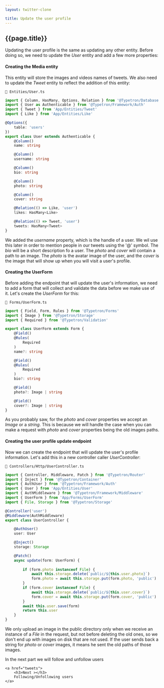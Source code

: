 ```yaml
---
layout: twitter-clone

title: Update the user profile
---
```


## {{page.title}}

Updating the user profile is the same as updating any other entity. Before doing so, we need to update the _User_ entity
and add a few more properties:

#### Creating the Media entity

This entity will store the images and videos names of tweets. We also need to update the _Tweet_ entity to reflect the
addition of this entity:

```file-path
📁 Entities/User.ts
```

```ts
import { Column, HasMany, Options, Relation } from '@Typetron/Database'
import { User as Authenticable } from '@Typetron/Framework/Auth'
import { Tweet } from 'App/Entities/Tweet'
import { Like } from 'App/Entities/Like'

@Options({
    table: 'users'
})
export class User extends Authenticable {
    @Column()
    name: string

    @Column()
    username: string

    @Column()
    bio: string

    @Column()
    photo: string

    @Column()
    cover: string

    @Relation(() => Like, 'user')
    likes: HasMany<Like>

    @Relation(() => Tweet, 'user')
    tweets: HasMany<Tweet>
}
```

We added the _username_ property, which is the handle of a user. We wil use this later in order to mention people in our
tweets using the '@' symbol. The _bio_ will be a short description fo a user. The _photo_ and _cover_ will contain a
path to an image. The _photo_ is the avatar image of the user, and the _cover_ is the image that will show up when you
will visit a user's profile.

#### Creating the UserForm

Before adding the endpoint that will update the user's information, we need to add a form that will collect and validate
the data before we make use of it. Let's create the _UserForm_ for this:

```file-path
📁 Forms/UserForm.ts
```

```ts
import { Field, Form, Rules } from '@Typetron/Forms'
import { Image } from '@Typetron/Storage'
import { Required } from '@Typetron/Validation'

export class UserForm extends Form {
    @Field()
    @Rules(
        Required
    )
    name?: string

    @Field()
    @Rules(
        Required
    )
    bio?: string

    @Field()
    photo?: Image | string

    @Field()
    cover?: Image | string
}
```

As you probably saw, for the _photo_ and _cover_ properties we accept an _Image_ or a _string_. This is because we will
handle the case when you can make a request with _photo_ and _cover_ properties being the old images paths.

#### Creating the user profile update endpoint

Now we can create the endpoint that will update the user's profile information. Let's add this in a new controller
caller _UserController_:

```file-path
📁 Controllers/Http/UserController.ts
```

```ts
import { Controller, Middleware, Patch } from '@Typetron/Router'
import { Inject } from '@Typetron/Container'
import { AuthUser } from '@Typetron/Framework/Auth'
import { User } from 'App/Entities/User'
import { AuthMiddleware } from '@Typetron/Framework/Middleware'
import { UserForm } from 'App/Forms/UserForm'
import { File, Storage } from '@Typetron/Storage'

@Controller('user')
@Middleware(AuthMiddleware)
export class UserController {

    @AuthUser()
    user: User

    @Inject()
    storage: Storage

    @Patch()
    async update(form: UserForm) {
        
        if (form.photo instanceof File) {
            await this.storage.delete(`public/${this.user.photo}`)
            form.photo = await this.storage.put(form.photo, 'public')
        }
        if (form.cover instanceof File) {
            await this.storage.delete(`public/${this.user.cover}`)
            form.cover = await this.storage.put(form.cover, 'public')
        }
        await this.user.save(form)
        return this.user
    }
}
```

We only upload an image in the public directory only when we receive an instance of a _File_ in the request, but not
before deleting the old ones, so we don't end up with images on disk that are not used. If the user sends back a string
for _photo_ or _cover_ images, it means he sent the old paths of those images.

<div class="tutorial-next-page">
    In the next part we will follow and unfollow users

    <a href="tweets">
        <h3>Next ></h3>
        Following/Unfollowing users
    </a>

</div>

